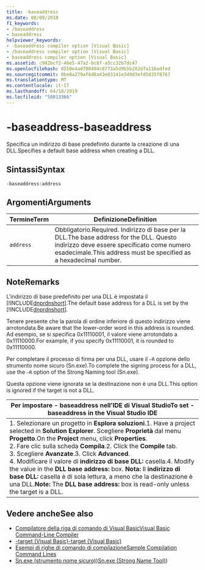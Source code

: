 ```yaml
---
title: -baseaddress
ms.date: 08/09/2018
f1_keywords:
- /baseaddress
- baseaddress
helpviewer_keywords:
- -baseaddress compiler option [Visual Basic]
- /baseaddress compiler option [Visual Basic]
- baseaddress compiler option [Visual Basic]
ms.assetid: c982bcf2-46e5-47a2-bc8f-a5cc32b7dc47
ms.openlocfilehash: 0550e4ad700494c8773a5d9b5b282dfa116adfed
ms.sourcegitcommit: 0be8a279af6d8a43e03141e349d3efd5d35f8767
ms.translationtype: MT
ms.contentlocale: it-IT
ms.lasthandoff: 04/18/2019
ms.locfileid: "58813366"
---
```

# <a name="-baseaddress"></a><span data-ttu-id="a77ad-102">-baseaddress</span><span class="sxs-lookup"><span data-stu-id="a77ad-102">-baseaddress</span></span>
<span data-ttu-id="a77ad-103">Specifica un indirizzo di base predefinito durante la creazione di una DLL.</span><span class="sxs-lookup"><span data-stu-id="a77ad-103">Specifies a default base address when creating a DLL.</span></span>  
  
## <a name="syntax"></a><span data-ttu-id="a77ad-104">Sintassi</span><span class="sxs-lookup"><span data-stu-id="a77ad-104">Syntax</span></span>  
  
```  
-baseaddress:address  
```  
  
## <a name="arguments"></a><span data-ttu-id="a77ad-105">Argomenti</span><span class="sxs-lookup"><span data-stu-id="a77ad-105">Arguments</span></span>  
  
|<span data-ttu-id="a77ad-106">Termine</span><span class="sxs-lookup"><span data-stu-id="a77ad-106">Term</span></span>|<span data-ttu-id="a77ad-107">Definizione</span><span class="sxs-lookup"><span data-stu-id="a77ad-107">Definition</span></span>|  
|---|---|  
|`address`|<span data-ttu-id="a77ad-108">Obbligatorio.</span><span class="sxs-lookup"><span data-stu-id="a77ad-108">Required.</span></span> <span data-ttu-id="a77ad-109">Indirizzo di base per la DLL.</span><span class="sxs-lookup"><span data-stu-id="a77ad-109">The base address for the DLL.</span></span> <span data-ttu-id="a77ad-110">Questo indirizzo deve essere specificato come numero esadecimale.</span><span class="sxs-lookup"><span data-stu-id="a77ad-110">This address must be specified as a hexadecimal number.</span></span>|  
  
## <a name="remarks"></a><span data-ttu-id="a77ad-111">Note</span><span class="sxs-lookup"><span data-stu-id="a77ad-111">Remarks</span></span>  
 <span data-ttu-id="a77ad-112">L'indirizzo di base predefinito per una DLL è impostata il [!INCLUDE[dnprdnshort](~/includes/dnprdnshort-md.md)].</span><span class="sxs-lookup"><span data-stu-id="a77ad-112">The default base address for a DLL is set by the [!INCLUDE[dnprdnshort](~/includes/dnprdnshort-md.md)].</span></span>  
  
 <span data-ttu-id="a77ad-113">Tenere presente che la parola di ordine inferiore di questo indirizzo viene arrotondata.</span><span class="sxs-lookup"><span data-stu-id="a77ad-113">Be aware that the lower-order word in this address is rounded.</span></span> <span data-ttu-id="a77ad-114">Ad esempio, se si specifica 0x11110001, il valore viene arrotondato a 0x11110000.</span><span class="sxs-lookup"><span data-stu-id="a77ad-114">For example, if you specify 0x11110001, it is rounded to 0x11110000.</span></span>  
  
 <span data-ttu-id="a77ad-115">Per completare il processo di firma per una DLL, usare il `–R` opzione dello strumento nome sicuro (Sn.exe).</span><span class="sxs-lookup"><span data-stu-id="a77ad-115">To complete the signing process for a DLL, use the `–R` option of the Strong Naming tool (Sn.exe).</span></span>  
  
 <span data-ttu-id="a77ad-116">Questa opzione viene ignorata se la destinazione non è una DLL.</span><span class="sxs-lookup"><span data-stu-id="a77ad-116">This option is ignored if the target is not a DLL.</span></span>  
  
|<span data-ttu-id="a77ad-117">Per impostare - baseaddress nell'IDE di Visual Studio</span><span class="sxs-lookup"><span data-stu-id="a77ad-117">To set -baseaddress in the Visual Studio IDE</span></span>|  
|---|  
|<span data-ttu-id="a77ad-118">1.  Selezionare un progetto in **Esplora soluzioni**.</span><span class="sxs-lookup"><span data-stu-id="a77ad-118">1.  Have a project selected in **Solution Explorer**.</span></span> <span data-ttu-id="a77ad-119">Scegliere **Proprietà** dal menu **Progetto**.</span><span class="sxs-lookup"><span data-stu-id="a77ad-119">On the **Project** menu, click **Properties**.</span></span> <br /><span data-ttu-id="a77ad-120">2.  Fare clic sulla scheda **Compila**.</span><span class="sxs-lookup"><span data-stu-id="a77ad-120">2.  Click the **Compile** tab.</span></span><br /><span data-ttu-id="a77ad-121">3.  Scegliere **Avanzate**.</span><span class="sxs-lookup"><span data-stu-id="a77ad-121">3.  Click **Advanced**.</span></span><br /><span data-ttu-id="a77ad-122">4.  Modificare il valore di **indirizzo di base DLL:** casella.</span><span class="sxs-lookup"><span data-stu-id="a77ad-122">4.  Modify the value in the **DLL base address:** box.</span></span> <span data-ttu-id="a77ad-123">**Nota:**      Il **indirizzo di base DLL:** casella è di sola lettura, a meno che la destinazione è una DLL.</span><span class="sxs-lookup"><span data-stu-id="a77ad-123">**Note:**      The **DLL base address:** box is read-only unless the target is a DLL.</span></span>|  
  
## <a name="see-also"></a><span data-ttu-id="a77ad-124">Vedere anche</span><span class="sxs-lookup"><span data-stu-id="a77ad-124">See also</span></span>

- [<span data-ttu-id="a77ad-125">Compilatore della riga di comando di Visual Basic</span><span class="sxs-lookup"><span data-stu-id="a77ad-125">Visual Basic Command-Line Compiler</span></span>](../../../visual-basic/reference/command-line-compiler/index.md)
- [<span data-ttu-id="a77ad-126">-target (Visual Basic)</span><span class="sxs-lookup"><span data-stu-id="a77ad-126">-target (Visual Basic)</span></span>](../../../visual-basic/reference/command-line-compiler/target.md)
- [<span data-ttu-id="a77ad-127">Esempi di righe di comando di compilazione</span><span class="sxs-lookup"><span data-stu-id="a77ad-127">Sample Compilation Command Lines</span></span>](../../../visual-basic/reference/command-line-compiler/sample-compilation-command-lines.md)
- <span data-ttu-id="a77ad-128">[Sn.exe (strumento nome sicuro)](../../../framework/tools/sn-exe-strong-name-tool.md))</span><span class="sxs-lookup"><span data-stu-id="a77ad-128">[Sn.exe (Strong Name Tool)](../../../framework/tools/sn-exe-strong-name-tool.md))</span></span>
